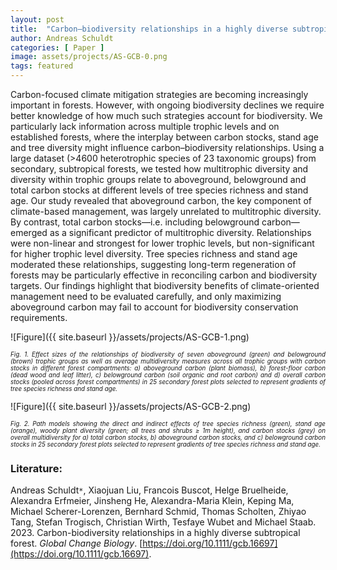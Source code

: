 ```yaml
---
layout: post
title:  "Carbon–biodiversity relationships in a highly diverse subtropical forest"
author: Andreas Schuldt
categories: [ Paper ]
image: assets/projects/AS-GCB-0.png
tags: featured
---
```

Carbon-focused climate mitigation strategies are becoming increasingly important in forests. However, with ongoing biodiversity declines we require better knowledge of how much such strategies account for biodiversity. We particularly lack information across multiple trophic levels and on established forests, where the interplay between carbon stocks, stand age and tree diversity might influence carbon–biodiversity relationships. Using a large dataset (>4600 heterotrophic species of 23 taxonomic groups) from secondary, subtropical forests, we tested how multitrophic diversity and diversity within trophic groups relate to aboveground, belowground and total carbon stocks at different levels of tree species richness and stand age. Our study revealed that aboveground carbon, the key component of climate-based management, was largely unrelated to multitrophic diversity. By contrast, total carbon stocks—i.e. including belowground carbon—emerged as a significant predictor of multitrophic diversity. Relationships were non-linear and strongest for lower trophic levels, but non-significant for higher trophic level diversity. Tree species richness and stand age moderated these relationships, suggesting long-term regeneration of forests may be particularly effective in reconciling carbon and biodiversity targets. Our findings highlight that biodiversity benefits of climate-oriented management need to be evaluated carefully, and only maximizing aboveground carbon may fail to account for biodiversity conservation requirements.

![Figure]({{ site.baseurl }}/assets/projects/AS-GCB-1.png)
<p style='text-align: justify;' ><span style="font-style: italic; font-size:70%">Fig. 1. Effect sizes of the relationships of biodiversity of seven aboveground (green) and belowground (brown) trophic groups as well as average multidiversity measures across all trophic groups with carbon stocks in different forest compartments: a) aboveground carbon (plant biomass), b) forest-floor carbon (dead wood and leaf litter), c) belowground carbon (soil organic and root carbon) and d) overall carbon stocks (pooled across forest compartments) in 25 secondary forest plots selected to represent gradients of tree species richness and stand age. 
</span></p>

![Figure]({{ site.baseurl }}/assets/projects/AS-GCB-2.png)
<p style='text-align: justify;' ><span style="font-style: italic; font-size:70%">Fig. 2. Path models showing the direct and indirect effects of tree species richness (green), stand age (orange), woody plant diversity (green; all trees and shrubs ≥ 1m height), and carbon stocks (grey) on overall multidiversity for a) total carbon stocks, b) aboveground carbon stocks, and c) belowground carbon stocks in 25 secondary forest plots selected to represent gradients of tree species richness and stand age.
</span></p>

### Literature:
Andreas Schuldt<code>&ast;</code>, Xiaojuan Liu, Francois Buscot, Helge Bruelheide, Alexandra Erfmeier, Jinsheng He, Alexandra-Maria Klein, Keping Ma, Michael Scherer-Lorenzen, Bernhard Schmid, Thomas Scholten, Zhiyao Tang, Stefan Trogisch, Christian Wirth, Tesfaye Wubet and Michael Staab. 2023. Carbon-biodiversity relationships in a highly diverse subtropical forest. *Global Change Biology*. [https://doi.org/10.1111/gcb.16697](https://doi.org/10.1111/gcb.16697). 
